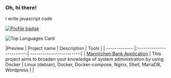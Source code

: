 ### Oh, hi there!

I write javascript code

[![Profile badge](https://www.codewars.com/users/localheader/badges/large)](https://www.codewars.com/users/localheader)

![Top Languages Card](https://github-readme-stats.vercel.app/api/top-langs/?username=localhead&theme=gruvbox)

|Preview | Project name      | Description                | Tools |
| ------------- |:------------------------:| ------------------------:|
| [Mannlichen Bank Application](https://github.com/localhead/Mannlichen-Bank-App)  |  This project aims to broaden your knowledge of system administration by using Docker    | Linux (debian), Docker, Docker-compose, Nginx, Shell, MariaDB, Wordpress | |

